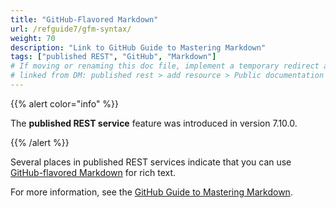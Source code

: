 ```yaml
---
title: "GitHub-Flavored Markdown"
url: /refguide7/gfm-syntax/
weight: 70
description: "Link to GitHub Guide to Mastering Markdown"
tags: ["published REST", "GitHub", "Markdown"]
# If moving or renaming this doc file, implement a temporary redirect and let the respective team know they should update the URL in the product. See Mapping to Products for more details.
# linked from DM: published rest > add resource > Public documentation > You can use GitHub Flavored Markdown ... (integration)
---
```


{{% alert color="info" %}}

The **published REST service** feature was introduced in version 7.10.0.

{{% /alert %}}

Several places in published REST services indicate that you can use [GitHub-flavored Markdown](https://guides.github.com/features/mastering-markdown/#GitHub-flavored-markdown) for rich text.

For more information, see the [GitHub Guide to Mastering Markdown](https://guides.github.com/features/mastering-markdown/#GitHub-flavored-markdown).
